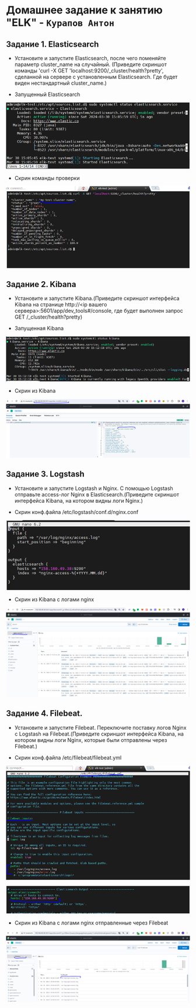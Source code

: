 # Домашнее задание к занятию "ELK" - `Курапов Антон`

## Задание 1. Elasticsearch
  * Установите и запустите Elasticsearch, после чего поменяйте параметр cluster_name на случайный. (Приведите скриншот команды 'curl -X GET 'localhost:9200/_cluster/health?pretty', сделанной на сервере с установленным Elasticsearch. Где будет виден нестандартный cluster_name.)

  * Запущенный  Elasticsearch 

 ![alt text](https://github.com/AntonKurapov66/elk_hw/blob/main/img/01_0.PNG)

  * Скрин команды проверки 

 ![alt text](https://github.com/AntonKurapov66/elk_hw/blob/main/img/01_1.PNG)

## Задание 2. Kibana
  * Установите и запустите Kibana.(Приведите скриншот интерфейса Kibana на странице http://<ip вашего сервера>:5601/app/dev_tools#/console, где будет выполнен запрос GET /_cluster/health?pretty)
  
  * Запущенная Kibana

 ![alt text](https://github.com/AntonKurapov66/elk_hw/blob/main/img/02_0.PNG)

   * Скрин из Kibana 

 ![alt text](https://github.com/AntonKurapov66/elk_hw/blob/main/img/02_1.PNG)


## Задание 3. Logstash
  * Установите и запустите Logstash и Nginx. С помощью Logstash отправьте access-лог Nginx в Elasticsearch.(Приведите скриншот интерфейса Kibana, на котором видны логи Nginx.)

  * Скрин конф.файла /etc/logstash/conf.d/nginx.conf

 ![alt text](https://github.com/AntonKurapov66/elk_hw/blob/main/img/03_0.PNG)

   * Скрин из Kibana с логами nginx

 ![alt text](https://github.com/AntonKurapov66/elk_hw/blob/main/img/03_1.PNG)


## Задание 4. Filebeat.
  * Установите и запустите Filebeat. Переключите поставку логов Nginx с Logstash на Filebeat.(Приведите скриншот интерфейса Kibana, на котором видны логи Nginx, которые были отправлены через Filebeat.)

   * Скрин конф.файла /etc/filebeat/filebeat.yml

 ![alt text](https://github.com/AntonKurapov66/elk_hw/blob/main/img/04_0_0.PNG)

 ![alt text](https://github.com/AntonKurapov66/elk_hw/blob/main/img/04_0_1.PNG)

   * Скрин из Kibana с логами nginx отправленные через Filebeat

 ![alt text](https://github.com/AntonKurapov66/elk_hw/blob/main/img/04_1.PNG)

 
